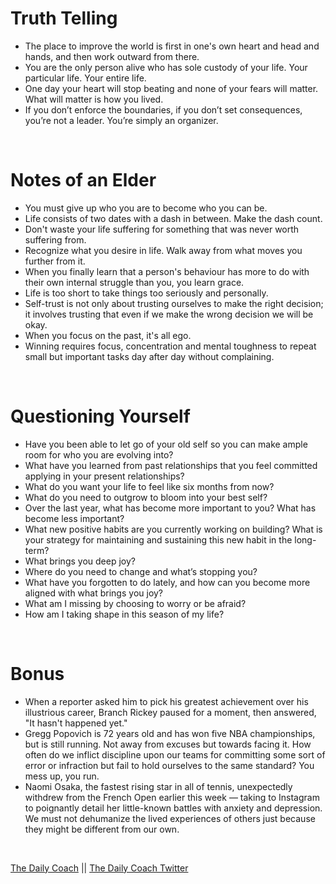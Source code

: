 
# Truth Telling

* The place to improve the world is first in one's own heart and head and hands, and then work outward from there.
* You are the only person alive who has sole custody of your life. Your particular life. Your entire life.
* One day your heart will stop beating and none of your fears will matter. What will matter is how you lived.
* If you don’t enforce the boundaries, if you don’t set consequences, you’re not a leader. You’re simply an organizer. 



<br>

# Notes of an Elder

* You must give up who you are to become who you can be.
* Life consists of two dates with a dash in between. Make the dash count.
* Don't waste your life suffering for something that was never worth suffering from.
* Recognize what you desire in life. Walk away from what moves you further from it.
* When you finally learn that a person's behaviour has more to do with their own internal struggle than you, you learn grace. 
* Life is too short to take things too seriously and personally.
* Self-trust is not only about trusting ourselves to make the right decision; it involves trusting that even if we make the wrong decision we will be okay.
* When you focus on the past, it's all ego.
* Winning requires focus, concentration and mental toughness to repeat small but important tasks day after day without complaining.

<br>

# Questioning Yourself

* Have you been able to let go of your old self so you can make ample room for who you are evolving into?
* What have you learned from past relationships that you feel committed applying in your present relationships?
* What do you want your life to feel like six months from now?
* What do you need to outgrow to bloom into your best self?
* Over the last year, what has become more important to you? What has become less important?
* What new positive habits are you currently working on building? What is your strategy for maintaining and sustaining this new habit in the long-term? 
* What brings you deep joy?
* Where do you need to change and what’s stopping you?
* What have you forgotten to do lately, and how can you become more aligned with what brings you joy?
* What am I missing by choosing to worry or be afraid?
* How am I taking shape in this season of my life?

<br>

# Bonus

* When a reporter asked him to pick his greatest achievement over his illustrious career, Branch Rickey paused for a moment, then answered, "It hasn't happened yet."
* Gregg Popovich is 72 years old and has won five NBA championships, but is still running. Not away from excuses but towards facing it. How often do we inflict discipline upon our teams for committing some sort of error or infraction but fail to hold ourselves to the same standard? You mess up, you run.
* Naomi Osaka, the fastest rising star in all of tennis, unexpectedly withdrew from the French Open earlier this week — taking to Instagram to poignantly detail her little-known battles with anxiety and depression. We must not dehumanize the lived experiences of others just because they might be different from our own.


<br>

[The Daily Coach](https://thedaily.coach/) || [The Daily Coach Twitter](https://twitter.com/TheDaily_Coach?ref_src=twsrc%5Egoogle%7Ctwcamp%5Eserp%7Ctwgr%5Eauthor)
